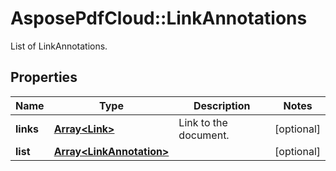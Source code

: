 ﻿# AsposePdfCloud::LinkAnnotations
List of LinkAnnotations.

## Properties
Name | Type | Description | Notes
------------ | ------------- | ------------- | -------------
**links** | [**Array&lt;Link&gt;**](Link.md) | Link to the document. | [optional] 
**list** | [**Array&lt;LinkAnnotation&gt;**](LinkAnnotation.md) |  | [optional] 


